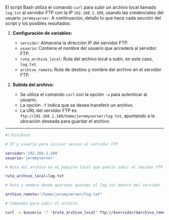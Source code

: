 
El script Bash utiliza el comando `curl` para subir un archivo local llamado `log.txt` al servidor FTP con la IP `192.168.1.109`, usando las credenciales del usuario `jeremyserver`. A continuación, detallo lo que hace cada sección del script y los posibles resultados:

1. **Configuración de variables:**
    
    - `servidor`: Almacena la dirección IP del servidor FTP.
    - `usuario`: Contiene el nombre del usuario que accederá al servidor FTP.
    - `ruta_archivo_local`: Ruta del archivo local a subir, en este caso, `log.txt`.
    - `archivo_remoto`: Ruta de destino y nombre del archivo en el servidor FTP.
    
2. **Subida del archivo:**
    
    - Se utiliza el comando `curl` con la opción `-u` para autenticar al usuario.
    - La opción `-T` indica que se desea transferir un archivo.
    - La URL del servidor FTP es `ftp://192.168.1.109/home/jeremyserver/log.txt`, apuntando a la ubicación deseada para guardar el archivo.
    
 ---
 
```bash
#!/bin/bash

# IP y usuario para iniciar sesion al servidor FTP

servidor='192.168.1.109'
usuario='jeremyserver'

# Ruta del archivo en mi maquina local que queria subir al sevidor FTP

ruta_archivo_local=log.txt

# Ruta y nombre donde queramos guardar el log.txt dentro del servidor

archivo_remoto="/home/jeremyserver/log.txt"

# Comandos para subir el archivo

curl -u $usuario -T "$ruta_archivo_local" ftp://$servidor/$archivo_remoto
```